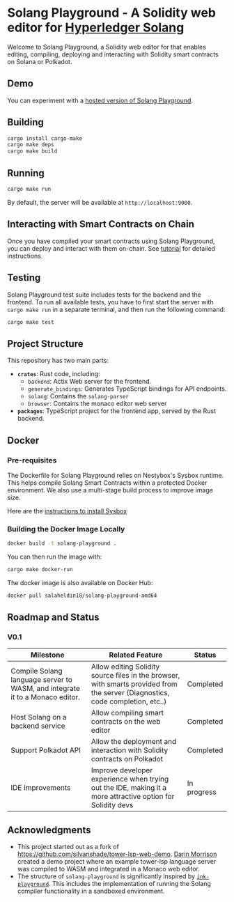 # Solang Playground - A Solidity web editor for [Hyperledger Solang](https://github.com/hyperledger/solang)

Welcome to Solang Playground, a Solidity web editor for that enables editing, compiling, deploying and interacting with Solidity smart contracts on Solana or Polkadot.

## Demo

You can experiment with a [hosted version of Solang Playground](https://hypersolang.ddnsfree.com/).

## Building

```sh
cargo install cargo-make
cargo make deps
cargo make build
```

## Running

```sh
cargo make run
```

By default, the server will be available at `http://localhost:9000`.

## Interacting with Smart Contracts on Chain

Once you have compiled your smart contracts using Solang Playground, you can deploy and interact with them on-chain. See [tutorial](docs/interact_with_contracts_on_chain.md) for detailed instructions.

## Testing

Solang Playground test suite includes tests for the backend and the frontend. To run all available tests, you have to first start the server with `cargo make run` in a separate terminal, and then run the following command:

```sh
cargo make test
```

## Project Structure

This repository has two main parts:

- **`crates`**: Rust code, including:
  - `backend`: Actix Web server for the frontend.
  - `generate_bindings`: Generates TypeScript bindings for API endpoints.
  - `solang`: Contains the `solang-parser`
  - `browser`: Contains the monaco editor web server
- **`packages`**: TypeScript project for the frontend app, served by the Rust backend.

## Docker

### Pre-requisites

The Dockerfile for Solang Playground relies on Nestybox's Sysbox runtime. This helps compile Solang Smart Contracts within a protected Docker environment. We also use a multi-stage build process to improve image size.

Here are the [instructions to install Sysbox](https://github.com/nestybox/sysbox/blob/master/docs/user-guide/install-package.md#installing-sysbox)

### Building the Docker Image Locally

```sh
docker build -t solang-playground .
```

You can then run the image with:

```sh
cargo make docker-run
```

The docker image is also available on Docker Hub:

```sh
docker pull salaheldin18/solang-playground-amd64
```

## Roadmap and Status

### V0.1

| Milestone                                                                    | Related Feature                                                                                                                | Status      |
| ---------------------------------------------------------------------------- | ------------------------------------------------------------------------------------------------------------------------------ | ----------- |
| Compile Solang language server to WASM, and integrate it to a Monaco editor. | Allow editing Solidity source files in the browser, with smarts provided from the server (Diagnostics, code completion, etc..) | Completed   |
| Host Solang on a backend service                                             | Allow compiling smart contracts on the web editor                                                                              | Completed   |
| Support Polkadot API                                                         | Allow the deployment and interaction with Solidity contracts on Polkadot                                                       | Completed   |
| IDE Improvements                                                             | Improve developer experience when trying out the IDE, making it a more attractive option for Solidity devs                     | In progress |

## Acknowledgments

- This project started out as a fork of https://github.com/silvanshade/tower-lsp-web-demo. [Darin Morrison](https://github.com/silvanshade) created a demo project where an example tower-lsp language server was compiled to WASM and integrated in a Monaco web editor.
- The structure of `solang-playground` is significantly inspired by [`ink-playground`](https://github.com/use-ink/ink-playground). This includes the implementation of running the Solang compiler functionality in a sandboxed environment.
